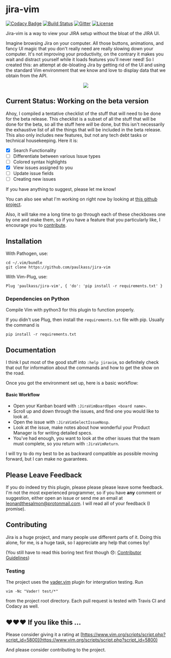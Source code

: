 # jira-vim

[![Codacy Badge](https://api.codacy.com/project/badge/Grade/5d3c5f54a99b44688ea474d3b0a3fba7)](https://app.codacy.com/app/paul.kassianik/jira-vim?utm_source=github.com&utm_medium=referral&utm_content=paulkass/jira-vim&utm_campaign=Badge_Grade_Settings)
[![Build Status](https://travis-ci.org/paulkass/jira-vim.svg?branch=master)](https://travis-ci.org/paulkass/jira-vim)
[![Gitter](https://badges.gitter.im/jira-vim/community.svg)](https://gitter.im/jira-vim/community?utm_source=badge&utm_medium=badge&utm_campaign=pr-badge)
[![License](https://img.shields.io/github/license/paulkass/jira-vim.svg)](./LICENSE)

Jira-vim is a way to view your JIRA setup without the bloat of the JIRA UI.

Imagine browsing Jira on your computer. All those buttons, animations, and
fancy UI magic that you don't really need are really slowing down your
computer. It's not improving your productivity, on the contrary it makes you
wait and distract yourself while it loads features you'll never need! So I
created this: an attempt at de-bloating Jira by getting rid of the UI and using
the standard Vim environment that we know and love to display data that we
obtain from the API. 

<p align="center">
  <img src="https://cdn.jsdelivr.net/gh/paulkass/jira-vim/jiravim.svg">
</p>


## Current Status: Working on the beta version

Ahoy, I compiled a tentative checklist of the stuff that will need to be done for the beta release. This checklist is a subset of all the stuff that will be done for the beta, so all the stuff here *will* be done, but this isn't necessarily the exhaustive list of all the things that will be included in the beta release. This also only includes new features, but not any tech debt tasks or technical housekeeping. Here it is:

- [x] Search Functionality
- [ ] Differentiate between various Issue types
- [ ] Colored syntax highlights
- [x] View issues assigned to you
- [ ] Update issue fields
- [ ] Creating new issues

If you have anything to suggest, please let me know! 

You can also see what I'm working on right now by looking at [this github project](https://github.com/paulkass/jira-vim/projects/2).

Also, it will take me a long time to go through each of these checkboxes one by one and make them, so if you have a feature that you particularly like, I encourage you to [contribute](#contributing).

## Installation

With Pathogen, use:

    cd ~/.vim/bundle
    git clone https://github.com/paulkass/jira-vim

With Vim-Plug, use:

    Plug 'paulkass/jira-vim', { 'do': 'pip install -r requirements.txt' }


### Dependencies on Python

Compile Vim with python3 for this plugin to function properly.

If you didn't use Plug, then install the `requirements.txt` file with pip. Usually the command is 

    pip install -r requirements.txt

## Documentation

I think I put most of the good stuff into `:help jiravim`, so definitely check that out for information about the commands and how to get the show on the road.

Once you got the environment set up, here is a basic workflow:

#### Basic Workflow

* Open your Kanban board with `:JiraVimBoardOpen <board name>`.
* Scroll up and down through the issues, and find one you would like to look at.
* Open the issue with `:JiraVimSelectIssueNosp`.
* Look at the issue, make notes about how wonderful your Product Manager is for writing detailed specs.
* You've had enough, you want to look at the other issues that the team must complete, so you return with `:JiraVimReturn`.

I will try to do my best to be as backward compatible as possible moving forward, but I can make no guarantees.

## Please Leave Feedback

If you do indeed try this plugin, please please please leave some feedback. I'm not the most experienced programmer, so if you have **any** comment or suggestion, either open an issue or send me an email at leonardthesalmon@protonmail.com. I will read all of your feedback (I promise).

## Contributing

Jira is a huge project, and many people use different parts of it. Doing this alone, for me, is a huge task, so I appreciate any help that comes by! 

(You still have to read this boring text first though 😞: [Contributor Guidelines](./CONTRIBUTING.md))

### Testing

The project uses the [vader.vim](https://github.com/junegunn/vader.vim) plugin for intergration testing. Run 

    vim -Nc "Vader! test/*"
 
from the project root directory. Each pull request is tested with Travis CI and Codacy as well.

## ❤️❤️❤️ If you like this ...

Please consider giving it a rating at [https://www.vim.org/scripts/script.php?script_id=5800](https://www.vim.org/scripts/script.php?script_id=5800)

And please consider contributing to the project.
